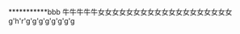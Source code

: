 ***********bbb                                                                                                                                                                                                                                               牛牛牛牛牛女女女女女女女女女女女女女女女女女女女                                                                                                                                                                                                                                             g'h'r'g'g'g'g'g'g'g'g